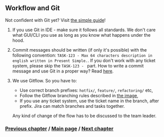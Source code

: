 ## Workflow and Git

Not confident with Git yet? Visit [the simple guide](https://rogerdudler.github.io/git-guide/)!

1. If you use Git in IDE - make sure it follows all standards. We don't care what GUI/CLI you use as long as you know what happens under the hood.

2. Commit messages should be written (if only it's possible) with the following convention:
   `TASK-123 - Max 64 characters description in english written in Present Simple.`. If you don't work with any ticket system,
   please skip the `TASK-123 - ` part. How to write a commit message and use Git in a proper way? Read [here](https://github.com/RomuloOliveira/commit-messages-guide).
3. We use Gitflow. So you have to:
   - Use correct branch prefixes: `hotfix/`, `feature/`, `refactoring/` etc,
   - Follow the Gitflow branching rules described in [the image](./gitflow.png),
   - If you use any ticket system, use the ticket name in the branch, after prefix. Jira can match branches and tasks together.

   Any kind of change of the flow has to be discussed to the team leader.

### [Previous chapter](./2_TestingSubchapter.md) / [Main page](../../README.md) / [Next chapter](./4_OpenSourceSubchapter.md)
